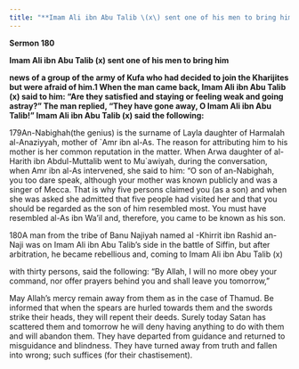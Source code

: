 ```yaml
---
title: "**Imam Ali ibn Abu Talib \(x\) sent one of his men to bring him**" 
---
```

**Sermon 180**

**Imam Ali ibn Abu Talib \(x\) sent one of his men to bring him**

**news of a group of the army of Kufa who had decided to join the Kharijites but were afraid of him\.1 When the man came back, Imam Ali ibn Abu Talib \(x\) said to him: “Are they satisfied and staying or feeling weak and going astray?” The man replied, “They have gone away, O Imam Ali ibn Abu Talib\!” Imam Ali ibn Abu Talib \(x\) said the following:**

179An\-Nabighah\(the genius\) is the surname of Layla daughter of Harmalah al\-Anaziyyah, mother of \`Amr ibn al\-As\. The reason for attributing him to his mother is her common reputation in the matter\. When Arwa daughter of al\-Harith ibn Abdul\-Muttalib went to Mu\`awiyah, during the conversation, when Amr ibn al\-As intervened, she said to him: “O son of an\-Nabighah, you too dare speak, although your mother was known publicly and was a singer of Mecca\. That is why five persons claimed you \(as a son\) and when she was asked she admitted that five people had visited her and that you should be regarded as the son of him resembled most\. You must have resembled al\-As ibn Wa’il and, therefore, you came to be known as his son\.

180A man from the tribe of Banu Najiyah named al \-Khirrit ibn Rashid an\-Naji was on Imam Ali ibn Abu Talib’s side in the battle of Siffin, but after arbitration, he became rebellious and, coming to Imam Ali ibn Abu Talib \(x\)

with thirty persons, said the following: “By Allah, I will no more obey your command, nor offer prayers behind you and shall leave you tomorrow,”

<a id="page618"></a>May Allah’s mercy remain away from them as in the case of Thamud\. Be informed that when the spears are hurled towards them and the swords strike their heads, they will repent their deeds\. Surely today Satan has scattered them and tomorrow he will deny having anything to do with them and will abandon them\. They have departed from guidance and returned to misguidance and blindness\. They have turned away from truth and fallen into wrong; such suffices \(for their chastisement\)\.


